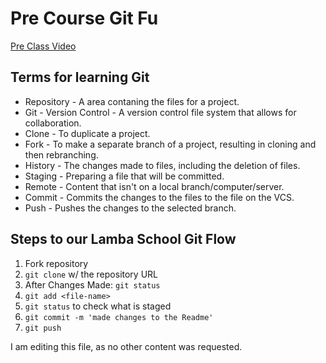 # Pre Course Git Fu
[Pre Class Video](https://youtu.be/ZihgMcrHOF4)
## Terms for learning Git
 * Repository - A area contaning the files for a project.
 * Git - Version Control - A version control file system that allows for collaboration.
 * Clone - To duplicate a project.
 * Fork - To make a separate branch of a project, resulting in cloning and then rebranching.
 * History - The changes made to files, including the deletion of files.
 * Staging - Preparing a file that will be committed.
 * Remote - Content that isn't on a local branch/computer/server.
 * Commit - Commits the changes to the files to the file on the VCS.
 * Push - Pushes the changes to the selected branch.

## Steps to our Lamba School Git Flow
1. Fork repository
2. `git clone` w/ the repository URL 
3. After Changes Made: `git status`
4. `git add <file-name>` 
5. `git status` to check what is staged
6. `git commit -m 'made changes to the Readme'`
7. `git push`

I am editing this file, as no other content was requested.
